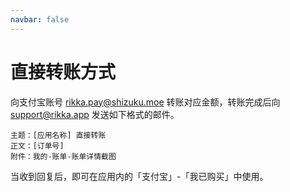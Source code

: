 ```yaml
---
navbar: false
---
```


# 直接转账方式

向支付宝账号 rikka.pay@shizuku.moe 转账对应金额，转账完成后向 [support@rikka.app](mailto://support@rikka.app) 发送如下格式的邮件。

```
主题：[应用名称] 直接转账
正文：[订单号]
附件：我的-账单-账单详情截图
```

当收到回复后，即可在应用内的「支付宝」-「我已购买」中使用。